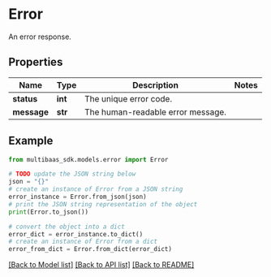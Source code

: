 # Error

An error response.

## Properties

Name | Type | Description | Notes
------------ | ------------- | ------------- | -------------
**status** | **int** | The unique error code. | 
**message** | **str** | The human-readable error message. | 

## Example

```python
from multibaas_sdk.models.error import Error

# TODO update the JSON string below
json = "{}"
# create an instance of Error from a JSON string
error_instance = Error.from_json(json)
# print the JSON string representation of the object
print(Error.to_json())

# convert the object into a dict
error_dict = error_instance.to_dict()
# create an instance of Error from a dict
error_from_dict = Error.from_dict(error_dict)
```
[[Back to Model list]](../README.md#documentation-for-models) [[Back to API list]](../README.md#documentation-for-api-endpoints) [[Back to README]](../README.md)


